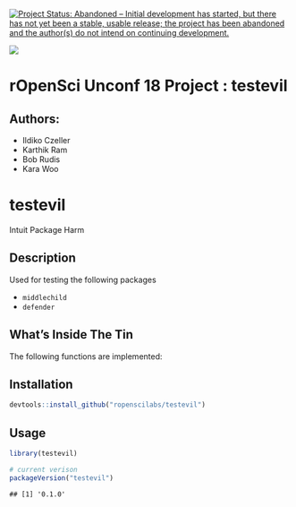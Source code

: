 
[![Project Status: Abandoned – Initial development has started, but there has not yet been a stable, usable release; the project has been abandoned and the author(s) do not intend on continuing development.](https://www.repostatus.org/badges/latest/abandoned.svg)](https://www.repostatus.org/#abandoned)


![](./man/figures/evilbanner.jpg)

# rOpenSci Unconf 18 Project : testevil

## Authors:

  - Ildiko Czeller
  - Karthik Ram
  - Bob Rudis
  - Kara Woo

# testevil

Intuit Package Harm

## Description

Used for testing the following packages

  - `middlechild`
  - `defender`

## What’s Inside The Tin

The following functions are implemented:

## Installation

``` r
devtools::install_github("ropenscilabs/testevil")
```

## Usage

``` r
library(testevil)

# current verison
packageVersion("testevil")
```

    ## [1] '0.1.0'
